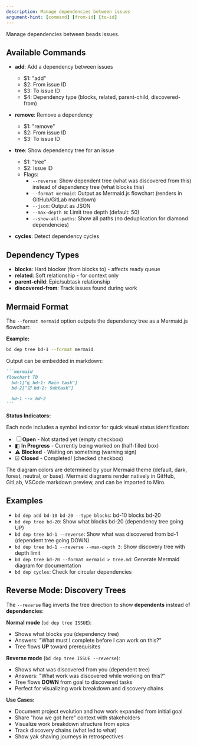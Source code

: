 ```yaml
---
description: Manage dependencies between issues
argument-hint: [command] [from-id] [to-id]
---
```


Manage dependencies between beads issues.

## Available Commands

- **add**: Add a dependency between issues
  - $1: "add"
  - $2: From issue ID
  - $3: To issue ID
  - $4: Dependency type (blocks, related, parent-child, discovered-from)

- **remove**: Remove a dependency
  - $1: "remove"
  - $2: From issue ID
  - $3: To issue ID

- **tree**: Show dependency tree for an issue
  - $1: "tree"
  - $2: Issue ID
  - Flags:
    - `--reverse`: Show dependent tree (what was discovered from this) instead of dependency tree (what blocks this)
    - `--format mermaid`: Output as Mermaid.js flowchart (renders in GitHub/GitLab markdown)
    - `--json`: Output as JSON
    - `--max-depth N`: Limit tree depth (default: 50)
    - `--show-all-paths`: Show all paths (no deduplication for diamond dependencies)

- **cycles**: Detect dependency cycles

## Dependency Types

- **blocks**: Hard blocker (from blocks to) - affects ready queue
- **related**: Soft relationship - for context only
- **parent-child**: Epic/subtask relationship
- **discovered-from**: Track issues found during work

## Mermaid Format

The `--format mermaid` option outputs the dependency tree as a Mermaid.js flowchart:

**Example:**
```bash
bd dep tree bd-1 --format mermaid
```

Output can be embedded in markdown:

````markdown
```mermaid
flowchart TD
  bd-1["◧ bd-1: Main task"]
  bd-2["☑ bd-2: Subtask"]

  bd-1 --> bd-2
```
````

**Status Indicators:**

Each node includes a symbol indicator for quick visual status identification:

- ☐ **Open** - Not started yet (empty checkbox)
- ◧ **In Progress** - Currently being worked on (half-filled box)
- ⚠ **Blocked** - Waiting on something (warning sign)
- ☑ **Closed** - Completed! (checked checkbox)

The diagram colors are determined by your Mermaid theme (default, dark, forest, neutral, or base). Mermaid diagrams render natively in GitHub, GitLab, VSCode markdown preview, and can be imported to Miro.

## Examples

- `bd dep add bd-10 bd-20 --type blocks`: bd-10 blocks bd-20
- `bd dep tree bd-20`: Show what blocks bd-20 (dependency tree going UP)
- `bd dep tree bd-1 --reverse`: Show what was discovered from bd-1 (dependent tree going DOWN)
- `bd dep tree bd-1 --reverse --max-depth 3`: Show discovery tree with depth limit
- `bd dep tree bd-20 --format mermaid > tree.md`: Generate Mermaid diagram for documentation
- `bd dep cycles`: Check for circular dependencies

## Reverse Mode: Discovery Trees

The `--reverse` flag inverts the tree direction to show **dependents** instead of **dependencies**:

**Normal mode** (`bd dep tree ISSUE`):
- Shows what blocks you (dependency tree)
- Answers: "What must I complete before I can work on this?"
- Tree flows **UP** toward prerequisites

**Reverse mode** (`bd dep tree ISSUE --reverse`):
- Shows what was discovered from you (dependent tree)
- Answers: "What work was discovered while working on this?"
- Tree flows **DOWN** from goal to discovered tasks
- Perfect for visualizing work breakdown and discovery chains

**Use Cases:**
- Document project evolution and how work expanded from initial goal
- Share "how we got here" context with stakeholders
- Visualize work breakdown structure from epics
- Track discovery chains (what led to what)
- Show yak shaving journeys in retrospectives
